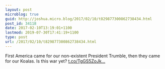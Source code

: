 ```yaml
---
layout: post
microblog: true
guid: http://joshua.micro.blog/2017/02/10/t829877300862738434.html
post_id: 34118
date: 2017-02-10T13:19:01+1100
lastmod: 2019-07-30T17:41:19+1100
type: post
url: /2017/02/10/t829877300862738434.html
---
```

First America came for our non-existent President Trumble, then they came for our Koalas. Is this war yet? [t.co/TgGS5ZoJk...](https://t.co/TgGS5ZoJkN)
